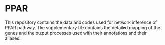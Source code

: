 # PPAR


This repository contains the data and codes used for network inference of PPAR pathway. The supplementary file contains the detailed mapping of the genes and the output processes used with their annotations and their aliases.
